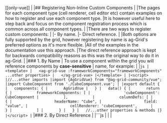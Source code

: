 [[only-vue]]
|
|## Registering Non-Inline Custom Components
|
|The pages for each component type (cell renderer, cell editor etc) contain examples on how to register and use each component type.
|It is however useful here to step back and focus on the component registration process which is common across all component types.
|
|There are two ways to register custom components:
|
|- By name.
|- Direct reference.
|
|Both options are fully supported by the grid, however registering by name is ag-Grid's preferred options as it's more flexible.
|All of the examples in the documentation use this approach.
|The direct reference approach is kept for backwards compatibility reasons as this was the original way to do it in ag-Grid.
|
|### 1. By Name
| To use a component within the grid you will reference components by **case-sensitive**
| name, for example:
|
|```js
|<template>
|   <ag-grid-vue :frameworkComponents="frameworkComponents" ...other properties>
|   </ag-grid-vue>
|</template>
|
|<script>
|//...other imports
|import {AgGridVue} from "@ag-grid-community/vue";
|import CubeComponent from './CubeComponent.vue';
|
|export default {
|   components: {
|       AgGridVue
|   }
|   data() {
|       return {
|           frameworkComponents: [
|               'cubeComponent': CubeComponent
|           ],          
|           columnDefs: [
|                {
|                   headerName: "Cube",
|                   field: "value",
|                   cellRenderer: 'cubeComponent',     
|               }
|           ]
|       }
|   }
|   //...other properties & methods
|}
|</script>
|```
|### 2. By Direct Reference
|
|```js
|<template>
|   <ag-grid-vue ...other properties>
|   </ag-grid-vue>
|</template>
|
|<script>
|//...other imports
|import {AgGridVue} from "@ag-grid-community/vue";
|import CubeComponent from './CubeComponent.vue';
|
|export default {
|   components: {
|       AgGridVue,
|   }
|   data() {
|       return {
|           columnDefs: [
|                {
|                   headerName: "Cube",
|                   field: "value",
|                   cellRendererFramework: CubeComponent
|               }
|           ]
|       }
|   }
|   //...other properties & methods
|}
|</script>
